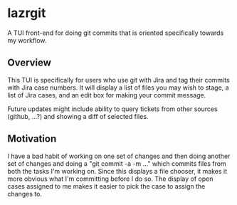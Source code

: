 # lazrgit

A TUI front-end for doing git commits that is oriented specifically towards my workflow.

## Overview

This TUI is specifically for users who use git with Jira and tag their commits with Jira
case numbers.  It will display a list of files you may wish to stage, a list of Jira
cases, and an edit box for making your commit message.

Future updates might include ability to query tickets from other sources (github, ...?)
and showing a diff of selected files.

## Motivation

I have a bad habit of working on one set of changes and then doing another set of changes
and doing a "git commit -a -m ..." which commits files from both the tasks I'm working on.
Since this displays a file chooser, it makes it more obvious what I'm committing before I
do so.  The display of open cases assigned to me makes it easier to pick the case to
assign the changes to.

[//]: # ( vim: set tw=90 ts=4 sw=4 ai: )
